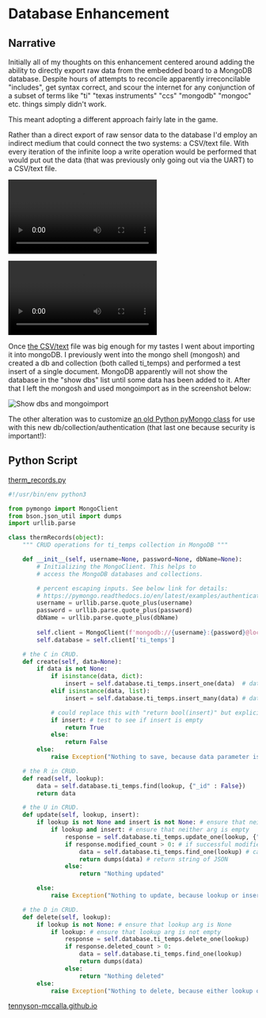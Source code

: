 # Database Enhancement

## Narrative

Initially all of my thoughts on this enhancement centered around adding the ability to directly export raw data from the embedded board to a MongoDB database. Despite hours of attempts to reconcile apparently irreconcilable "includes", get syntax correct, and scour the internet for any conjunction of a subset of terms like "ti" "texas instruments" "ccs" "mongodb" "mongoc" etc. things simply didn't work.

This meant adopting a different approach fairly late in the game.

Rather than a direct export of raw sensor data to the database I'd employ an indirect medium that could connect the two systems: a CSV/text file. With every iteration of the infinite loop a write operation would be performed that would put out the data (that was previously only going out via the UART) to a CSV/text file.

![UART output]({{site.url}}/media/Screen%20Recording%202022-02-25%20at%2015.56.31.mov)

![Watch the CSV file grow]({{site.url}}/media/Screen%20Recording%202022-02-25%20at%2015.57.50.mov)

Once [the CSV/text]({{site.url}}/database_stuff/temps_outfile.csv) file was big enough for my tastes I went about importing it into mongoDB. I previously went into the mongo shell (mongosh) and created a db and collection (both called ti_temps) and performed a test insert of a single document. MongoDB apparently will not show the database in the "show dbs" list until some data has been added to it. After that I left the mongosh and used mongoimport as in the screenshot below:

![Show dbs and mongoimport]({{site.url}}/media/Screen%20Shot%202022-02-25%20at%2016.07.18.png)

The other alteration was to customize [an old Python pyMongo class]({{site.url}}/database_stuff/animal_shelter.py) for use with this new db/collection/authentication (that last one because security is important!):

## Python Script

[therm_records.py]({{site.url}}/database_stuff/therm_records.py)

```python
#!/usr/bin/env python3

from pymongo import MongoClient
from bson.json_util import dumps
import urllib.parse

class thermRecords(object):
    """ CRUD operations for ti_temps collection in MongoDB """

    def __init__(self, username=None, password=None, dbName=None):
        # Initializing the MongoClient. This helps to 
        # access the MongoDB databases and collections.

        # percent escaping inputs. See below link for details:
        # https://pymongo.readthedocs.io/en/latest/examples/authentication.html
        username = urllib.parse.quote_plus(username)
        password = urllib.parse.quote_plus(password)
        dbName = urllib.parse.quote_plus(dbName)
        
        self.client = MongoClient(f'mongodb://{username}:{password}@localhost:27017/{dbName}') # improved for modern python
        self.database = self.client['ti_temps']

    # the C in CRUD.
    def create(self, data=None):
        if data is not None:
            if isinstance(data, dict):
                insert = self.database.ti_temps.insert_one(data)  # data should be dictionary
            elif isinstance(data, list):
                insert = self.database.ti_temps.insert_many(data) # data should be a list of dicts

            # could replace this with "return bool(insert)" but explicit is better than implicit
            if insert: # test to see if insert is empty
                return True
            else:
                return False
        else:
            raise Exception("Nothing to save, because data parameter is empty")

    # the R in CRUD. 
    def read(self, lookup):
        data = self.database.ti_temps.find(lookup, {"_id" : False})
        return data

    # the U in CRUD. 
    def update(self, lookup, insert):
        if lookup is not None and insert is not None: # ensure that neither arg is None
            if lookup and insert: # ensure that neither arg is empty
                response = self.database.ti_temps.update_one(lookup, {"$set": insert}) # use $set
                if response.modified_count > 0: # if successful modified is positive
                    data = self.database.ti_temps.find_one(lookup) # call find_one on lookup item
                    return dumps(data) # return string of JSON
                else:
                    return "Nothing updated"

        else:
            raise Exception("Nothing to update, because lookup or insert parameter is empty")

    # the D in CRUD. 
    def delete(self, lookup):
        if lookup is not None: # ensure that lookup arg is None
            if lookup: # ensure that lookup arg is not empty
                response = self.database.ti_temps.delete_one(lookup)
                if response.deleted_count > 0:
                    data = self.database.ti_temps.find_one(lookup)
                    return dumps(data)
                else:
                    return "Nothing deleted"
        else:
            raise Exception("Nothing to delete, because either lookup or insert parameter is empty")
```

[tennyson-mccalla.github.io](https://tennyson-mccalla.github.io)
